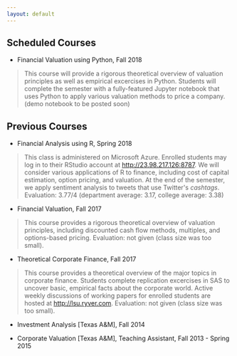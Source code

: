 ```yaml
---
layout: default
---
```


## Scheduled Courses

- Financial Valuation using Python, Fall 2018
> This course will provide a rigorous theoretical overview of valuation principles as well as empirical excercises in Python.  Students will complete the semester with a fully-featured Jupyter notebook that uses Python to apply various valuation methods to price a company.  (demo notebook to be posted soon)

## Previous Courses

- Financial Analysis using R, Spring 2018
> This class is administered on Microsoft Azure.  Enrolled students may log in to their RStudio account at http://23.98.217.126:8787.  We will consider various applications of R to finance, including cost of capital estimation, option pricing, and valuation.  At the end of the semester, we apply sentiment analysis to tweets that use Twitter's *cashtags*.
> Evaluation: 3.77/4 (department average: 3.17, college average: 3.38)

- Financial Valuation, Fall 2017
> This course provides a rigorous theoretical overview of valuation principles, including discounted cash flow methods, multiples, and options-based pricing.
> Evaluation: not given (class size was too small).

- Theoretical Corporate Finance, Fall 2017
> This course provides a theoretical overview of the major topics in corporate finance.  Students complete replication excercises in SAS to uncover basic, empirical facts about the corporate world.  Active weekly discussions of working papers for enrolled students are hosted at http://lsu.ryver.com.
> Evaluation: not given (class size was too small).

- Investment Analysis [Texas A&M], Fall 2014

- Corporate Valuation [Texas A&M], Teaching Assistant, Fall 2013 - Spring 2015
